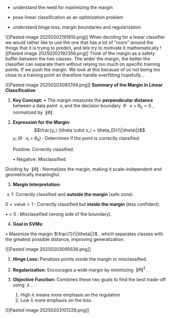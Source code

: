 - understand the need for maximizing the margin
    
- pose linear classification as an optimization problem
    
- understand hinge loss, margin boundaries and regularization

![[Pasted image 20250202191910.png]]
When deciding for a linear classifier we would rather like to use the one that has a lot of "room" around the things that it is trying to predict, and lets try to motivate it mathematically
![[Pasted image 20250202192356.png]]
Think of the margin as a safety buffer between the two classes. The wider the margin, the better the classifier can separate them without relying too much on specific training points. If we push the margin. We look at this because of us not being too close to a training point an therefore handle overfitting hopefully...

![[Pasted image 20250203093749.png]]
**Summary of the Margin in Linear Classification**

1. **Key Concept:**
	• The margin measures the **perpendicular distance** between a data point  $x_i$ and the decision boundary  $\theta \cdot x + \theta_0 = 0$ , normalized by  $\|\theta\|$ .

2. **Expression for the Margin:**
$$\frac{y_i (\theta \cdot x_i + \theta_0)}{\|\theta\|}$$
$y_i$ ($\theta \cdot x_i + \theta_0$) : Determines if the point is correctly classified.

	 Positive: Correctly classified.

	• Negative: Misclassified.

Dividing by  $\|\theta\|$ : Normalizes the margin, making it scale-independent and geometrically meaningful.

3. **Margin Interpretation:**

$\geq 1$: Correctly classified and **outside the margin** (safe zone).

$0 < \text{value} < 1$ : Correctly classified but **inside the margin** (less confident).

• < 0 : Misclassified (wrong side of the boundary).

4. **Goal in SVMs:**

• Maximize the margin $\frac{1}{\|\theta\|}$ , which separates classes with the greatest possible distance, improving generalization.

![[Pasted image 20250203095636.png]]
1. **Hinge Loss:** Penalizes points inside the margin or misclassified.

2. **Regularization:** Encourages a wide margin by minimizing  $\|\theta\|^2$ .

3. **Objective Function:** Combines these two goals to find the best trade-off using  $\lambda$ .
	1. High $\lambda$ means more emphasis on the regulation
	2. Low $\lambda$ more emphasis on the loss

![[Pasted image 20250203101229.png]]